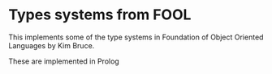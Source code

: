 # Types systems from FOOL

This implements some of the type systems in Foundation of Object Oriented Languages by Kim Bruce.

These are implemented in Prolog
